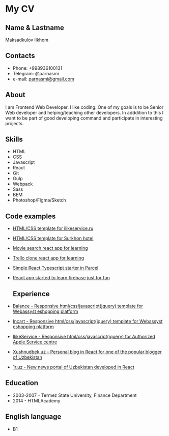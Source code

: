 # My CV

## Name & Lastname
Maksadkulov Ilkhom


## Contacts

- Phone: +998936100131
- Telegram: @parnasmi
- e-mail: parnasmi@gmail.com


## About

I am Frontend Web Developer. I like coding. One of my goals is to be Senior Web developer and helping/teaching other developers.
In adddition to this I want to be part of good developing command and participate in interesting projects.

## Skills

* HTML
* CSS
* Javascript
* React
* Git
* Gulp
* Webpack
* Sass
* BEM
* Photoshop/Figma/Sketch


## Code examples
- [HTML/CSS template for ilikeservice.ru](https://github.com/parnasmi/ils)
- [HTML/CSS template for Surkhon hotel](https://github.com/parnasmi/Surkhan-Hotel)
- [Movie search react app for learning](https://github.com/parnasmi/Vidly)
- [Trello clone react app for learning](https://github.com/parnasmi/trello-clone)
- [Simple React Typescript starter in Parcel](https://github.com/parnasmi/Parcel-TS-React-Bundler)
- [React app started to learn firebase just for fun](https://github.com/parnasmi/serviceChatApp)

	## Experience
- [Balance - Responsive html/css/javascript(jquery) template for Webassyst eshopping platform](https://balance.designmyshop.ru/)
- [Incart - Responsive html/css/javascript(jquery) template for Webassyst eshopping platform](https://incart.designmyshop.ru/demo/)
- [IlikeService - Responsive html/css/javascript(jquery) for Authorized Apple Service centre](https://ilikeservice.ru/)
- [Xushnudbek.uz - Personal blog in React for one of the popular blogger of Uzbekistan](http://xushnudbek.uz/)
- [1r.uz - New news portal of Uzbekistan developed in React](http://1r.uz/ru)
	
## Education
* 2003-2007 - Termez State University, Finance Department
* 2014 - HTMLAcademy
	
## English language
* B1